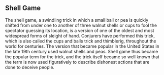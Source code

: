 ## Shell Game

The shell game, a swindling trick in which a small ball or pea is quickly shifted from under one to another of three walnut shells or cups to fool the spectator guessing its location, is a version of one of the oldest and most widespread forms of sleight of hand. Conjurers have performed this trick, which is also called the cups and balls trick and thimblerig, throughout the world for centuries. The version that became popular in the United States in the late 19th century used walnut shells and peas. Shell game thus became the popular term for the trick, and the trick itself became so well known that the term is now used figuratively to describe dishonest actions that are done to deceive people.
